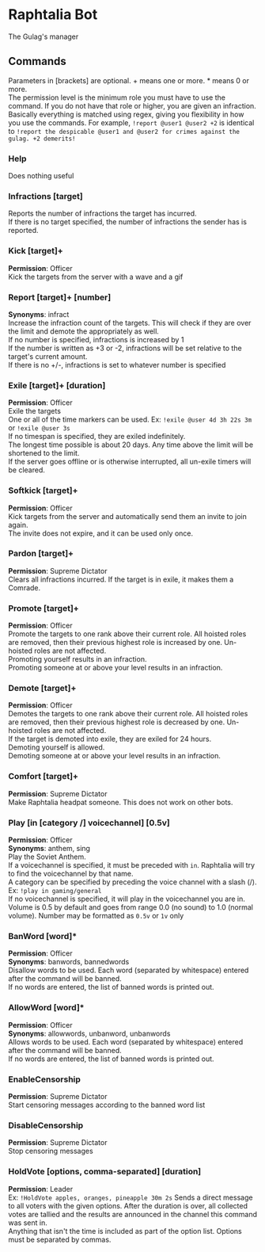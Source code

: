 # Raphtalia Bot
The Gulag's manager

## Commands
Parameters in [brackets] are optional. + means one or more. * means 0 or more.\
The permission level is the minimum role you must have to use the command. If you do not have that role or higher, you are given an infraction.\
Basically everything is matched using regex, giving you flexibility in how you use the commands. For example, `!report @user1 @user2 +2` is identical to `!report the despicable @user1 and @user2 for crimes against the gulag. +2 demerits!`

### Help 
Does nothing useful

### Infractions [target]
Reports the number of infractions the target has incurred.\
If there is no target specified, the number of infractions the sender has is reported.

### Kick [target]+
**Permission**: Officer\
Kick the targets from the server with a wave and a gif

### Report [target]+ [number]
**Synonyms**: infract\
Increase the infraction count of the targets. This will check if they are over the limit and demote the appropriately as well.\
If no number is specified, infractions is increased by 1\
If the number is written as +3 or -2, infractions will be set relative to the target's current amount.\
If there is no +/-, infractions is set to whatever number is specified

### Exile [target]+ [duration]
**Permission**: Officer\
Exile the targets\
One or all of the time markers can be used. Ex: `!exile @user 4d 3h 22s 3m` or `!exile @user 3s`\
If no timespan is specified, they are exiled indefinitely.\
The longest time possible is about 20 days. Any time above the limit will be shortened to the limit.\
If the server goes offline or is otherwise interrupted, all un-exile timers will be cleared.

### Softkick [target]+
**Permission**: Officer\
Kick targets from the server and automatically send them an invite to join again.\
The invite does not expire, and it can be used only once.

### Pardon [target]+
**Permission**: Supreme Dictator\
Clears all infractions incurred. If the target is in exile, it makes them a Comrade.

### Promote [target]+
**Permission**: Officer\
Promote the targets to one rank above their current role. All hoisted roles are removed, then their previous highest role is increased by one. Un-hoisted roles are not affected.\
Promoting yourself results in an infraction.\
Promoting someone at or above your level results in an infraction.

### Demote [target]+
**Permission**: Officer\
Demotes the targets to one rank above their current role. All hoisted roles are removed, then their previous highest role is decreased by one. Un-hoisted roles are not affected.\
If the target is demoted into exile, they are exiled for 24 hours.\
Demoting yourself is allowed.\
Demoting someone at or above your level results in an infraction.

### Comfort [target]+
**Permission**: Supreme Dictator\
Make Raphtalia headpat someone. This does not work on other bots.

### Play [in [category /] voicechannel] [0.5v]
**Permission**: Officer\
**Synonyms**: anthem, sing\
Play the Soviet Anthem.\
If a voicechannel is specified, it must be preceded with `in`. Raphtalia will try to find the voicechannel by that name.\
A category can be specified by preceding the voice channel with a slash (/). Ex: `!play in gaming/general`\
If no voicechannel is specified, it will play in the voicechannel you are in.\
Volume is 0.5 by default and goes from range 0.0 (no sound) to 1.0 (normal volume). Number may be formatted as `0.5v` or `1v` only

### BanWord [word]*
**Permission**: Officer\
**Synonyms**: banwords, bannedwords\
Disallow words to be used. Each word (separated by whitespace) entered after the command will be banned.\
If no words are entered, the list of banned words is printed out.

### AllowWord [word]*
**Permission**: Officer\
**Synonyms**: allowwords, unbanword, unbanwords\
Allows words to be used. Each word (separated by whitespace) entered after the command will be banned.\
If no words are entered, the list of banned words is printed out.

### EnableCensorship
**Permission**: Supreme Dictator\
Start censoring messages according to the banned word list

### DisableCensorship
**Permission**: Supreme Dictator\
Stop censoring messages

### HoldVote [options, comma-separated] [duration]
**Permission**: Leader\
Ex: `!HoldVote apples, oranges, pineapple 30m 2s`
Sends a direct message to all voters with the given options. After the duration is over, all collected votes are tallied and the results are announced in the channel this command was sent in.\
Anything that isn't the time is included as part of the option list. Options must be separated by commas.